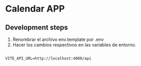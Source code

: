 
# Calendar APP


## Development steps

1. Renombrar el archivo env.template por .env
2. Hacer los cambios respectivos en las variables de entorno.

```

VITE_API_URL=http://localhost:4000/api

```